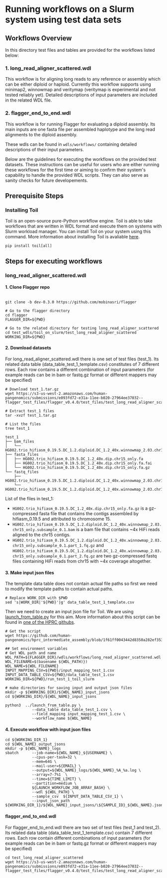 # Running workflows on a Slurm system using test data sets

## Workflows Overview

In this directory test files and tables are provided for the workflows listed below:

### 1. long_read_aligner_scattered.wdl
This workflow is for aligning long reads to any reference or assembly which can be either diploid or haploid. Currently this workflow
supports using minimap2, winnowmap and veritymap (veritymap is experimental and not tested reliably yet). Detailed descriptions of 
input parameters are included in the related WDL file.

### 2. flagger_end_to_end.wdl
This workflow is for running Flagger for evaluating a diploid assembly. Its main inputs are one fasta file per assembled haplotype and the long 
read alignments to the diploid assembly.


These wdls can be found in `wdls/workflows/` containing detailed descriptions of their input parameters.

Below are the guidelines for executing the workflows on the provided test datasets. These instructions can be useful for users 
who are either running these workflows for the first time or aiming to confirm their system's capability to handle the provided WDL scripts. 
They can also serve as sanity checks for future developements.

## Prerequisite Steps

### Installing Toil 
Toil is an open-source pure-Python workflow engine. Toil is able to take workflows that are written in WDL format and execute them on systems 
with Slurm workload manager.
You can install Toil on your system using this command. More information about installing Toil is avaliable [here](https://toil.readthedocs.io/en/latest/gettingStarted/install.html#installation).
```
pip install toil[all]
```

## Steps for executing workflows

### long_read_aligner_scattered.wdl

#### 1. Clone Flagger repo
```

git clone -b dev-0.3.0 https://github.com/mobinasri/flagger

# Go to the flagger directory
cd flagger
FLAGGER_DIR=${PWD}

# Go to the related directory for testing long_read_aligner_scattered 
cd test_wdls/toil_on_slurm/test_long_read_aligner_scattered
WORKING_DIR=${PWD}

```

#### 2. Download datasets
For long_read_aligner_scattered.wdl there is one set of test files (test_1). Its related data table (data_table_test_1_template.csv) 
constitutes of 7 different rows. Each row contains a different combination of input parameters (for example reads can be in bam or fastq.gz 
format or different mappers may be specified)
```
# Download test_1.tar.gz
wget https://s3-us-west-2.amazonaws.com/human-pangenomics/submissions/e093fd72-e31a-11ee-b020-27964ee37032--flagger_test_files/flagger_v0.4.0/test_files/test_long_read_aligner_scattered/test_1.tar.gz

# Extract test_1 files
tar -xvzf test_1.tar.gz
```

```
# List the files
tree test_1

test_1
├── bam_files
│   └── HG002.trio_hifiasm_0.19.5.DC_1.2.diploid.DC_1.2_40x.winnowmap_2.03.chr15_only.subsample_0.1.bam
├── fasta_files
│   ├── HG002.trio_hifiasm_0.19.5.DC_1.2_40x.dip.chr15_only.fa
│   ├── HG002.trio_hifiasm_0.19.5.DC_1.2_40x.dip.chr15_only.fa.fai
│   └── HG002.trio_hifiasm_0.19.5.DC_1.2_40x.dip.chr15_only.fa.gz
└── fastq_files
    ├── HG002.trio_hifiasm_0.19.5.DC_1.2.diploid.DC_1.2_40x.winnowmap_2.03.chr15_only.subsample_0.1.part_1.fq.gz
    └── HG002.trio_hifiasm_0.19.5.DC_1.2.diploid.DC_1.2_40x.winnowmap_2.03.chr15_only.subsample_0.1.part_2.fq.gz
```
List of the files in test_1:
- `HG002.trio_hifiasm_0.19.5.DC_1.2_40x.dip.chr15_only.fa.gz` is a gz-compressed fasta file that contains the contigs assembled by hifiasm_0.19.5 and attributed to chromosome 15.
- `HG002.trio_hifiasm_0.19.5.DC_1.2.diploid.DC_1.2_40x.winnowmap_2.03.chr15_only.subsample_0.1.bam` is a bam file that contains 
~4x HiFi reads aligned to the chr15 contigs.
- `HG002.trio_hifiasm_0.19.5.DC_1.2.diploid.DC_1.2_40x.winnowmap_2.03.chr15_only.subsample_0.1.part_1.fq.gz` and 
`HG002.trio_hifiasm_0.19.5.DC_1.2.diploid.DC_1.2_40x.winnowmap_2.03.chr15_only.subsample_0.1.part_2.fq.gz` are two gz-compressed
fastq files containing HiFi reads from chr15 with ~4x coverage altogether.

#### 3. Make input json files

The template data table does not contain actual file paths so first we need to modify the template paths to contain actual paths.
```
# Replace WORK_DIR with $PWD
sed 's|WORK_DIR|'${PWD}'|g' data_table_test_1_template.csv
```

Then we need to create an input json file for Toil. We are using [launch_from_table.py](https://github.com/human-pangenomics/hprc_intermediate_assembly/blob/main/hpc/launch_from_table.py) 
for this aim. More information about this script can be found in
[one of the HPRC githubs](https://github.com/human-pangenomics/hprc_intermediate_assembly/tree/main/hpc).

```
# Get the script
wget https://github.com/human-pangenomics/hprc_intermediate_assembly/blob/1f61ff0043442d8350a282ef3533def588bee8dc/hpc/launch_from_table.py

## Set environment variables
# Get WDL path and name
WDL_PATH=${FLAGGER_DIR}/wdls/workflows/long_read_aligner_scattered.wdl
WDL_FILENAME=$(basename ${WDL_PATH)})
WDL_NAME=${WDL_FILENAME}
INPUT_MAPPING_CSV=${PWD}/input_mapping_test_1.csv
INPUT_DATA_TABLE_CSV=${PWD}/data_table_test_1.csv
WORKING_DIR=${PWD}/run_test_1_toil_slurm

# make directories for saving input and output json files
mkdir -p ${WORKING_DIR}/${WDL_NAME}_input_jsons
cd ${WORKING_DIR}/${WDL_NAME}_input_jsons

python3  ../launch_from_table.py \
            --data_table data_table_test_1.csv \
            --field_mapping input_mapping_test_1.csv \
            --workflow_name ${WDL_NAME}
```

#### 4. Execute workflow with input json files

```
cd ${WORKING_DIR_1}
cd ${WDL_NAME}_output_jsons
mkdir -p ${WDL_NAME}_logs
sbatch      --job-name=${WDL_NAME}_${USERNAME} \
            --cpus-per-task=32 \
            --mem=64G \
            --mail-user=${EMAIL} \
            --output=${WDL_NAME}_logs/${WDL_NAME}_%A_%a.log \
            --array=7-7%1  \
            --time=${TIME_LIMIT} \
            --partition=medium \
            ${LAUNCH_WORKFLOW_JOB_ARRAY_BASH} \
            --wdl ${WDL_PATH} \
            --sample_csv  ${INPUT_DATA_TABLE_CSV_1} \
            --input_json_path ${WORKING_DIR_1}/${WDL_NAME}_input_jsons/\${SAMPLE_ID}_${WDL_NAME}.json
```

#### flagger_end_to_end.wdl
For flagger_end_to_end.wdl there are two set of test files (test_1 and test_2). Its related data table (data_table_test_1_template.csv) contain 7 
different rows. Each row contain different combinations of input parameters (for example reads can be in bam or fastq.gz format or 
different mappers may be specified)
```
cd test_long_read_aligner_scattered
wget https://s3-us-west-2.amazonaws.com/human-pangenomics/submissions/e093fd72-e31a-11ee-b020-27964ee37032--flagger_test_files/flagger_v0.4.0/test_files/test_long_read_aligner_scattered/test_1.tar.gz
```


